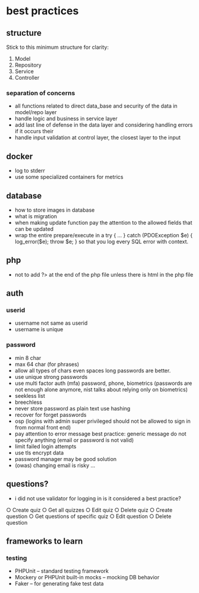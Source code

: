 # best practices

## structure

Stick to this minimum structure for clarity:

1. Model
2. Repository
3. Service
4. Controller

### separation of concerns

- all functions related to direct data_base and security of the data in model/repo layer
- handle logic and business in service layer
- add last line of defense in the data layer and considering handling errors if it occurs their
- handle input validation at control layer, the closest layer to the input

## docker

- log to stderr
- use some specialized containers for metrics

## database

- how to store images in database
- what is migration
- when making update function pay the attention to the allowed fields that can be updated
- wrap the entire prepare/execute in a try { … } catch (PDOException $e) { log_error($e); throw $e; } so that you log every SQL error with context.

## php

- not to add ?> at the end of the php file unless there is html in the php file

## auth

### userid

- username not same as userid
- username is unique

### password

- min 8 char
- max 64 char (for phrases)
- allow all types of chars even spaces long passwords are better.
- use unique strong passwords
- use multi factor auth (mfa) password, phone, biometrics (passwords are not enough alone anymore, nist talks about relying only on biometrics)
- seekless list
- breechless
- never store password as plain text use hashing
- recover for forget passwords
- osp (logins with admin super privileged should not be allowed to sign in from normal front end)
- pay attention to error message best practice: generic message do not specify anything (email or password is not valid)
- limit failed login attempts
- use tls encrypt data
- password manager may be good solution
- (owas) changing email is risky ...

## questions?

- i did not use validator for logging in is it considered a best practice?

○ Create quiz
○ Get all quizzes
○ Edit quiz
○ Delete quiz
○ Create question
○ Get questions of specific quiz
○ Edit question
○ Delete question

## frameworks to learn

### testing

- PHPUnit – standard testing framework
- Mockery or PHPUnit built-in mocks – mocking DB behavior
- Faker – for generating fake test data
